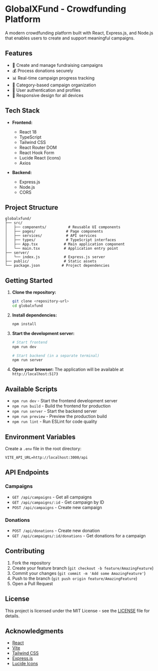 # GlobalXFund - Crowdfunding Platform

A modern crowdfunding platform built with React, Express.js, and Node.js that enables users to create and support meaningful campaigns.

## Features

- 🚀 Create and manage fundraising campaigns
- 💰 Process donations securely
- 📊 Real-time campaign progress tracking
- 🎯 Category-based campaign organization
- 👥 User authentication and profiles
- 📱 Responsive design for all devices

## Tech Stack

- **Frontend:**
  - React 18
  - TypeScript
  - Tailwind CSS
  - React Router DOM
  - React Hook Form
  - Lucide React (icons)
  - Axios

- **Backend:**
  - Express.js
  - Node.js
  - CORS

## Project Structure

```
globalxfund/
├── src/
│   ├── components/          # Reusable UI components
│   ├── pages/              # Page components
│   ├── services/           # API services
│   ├── types/              # TypeScript interfaces
│   ├── App.tsx            # Main application component
│   └── main.tsx           # Application entry point
├── server/
│   └── index.js           # Express.js server
├── public/                # Static assets
└── package.json          # Project dependencies
```

## Getting Started

1. **Clone the repository:**
   ```bash
   git clone <repository-url>
   cd globalxfund
   ```

2. **Install dependencies:**
   ```bash
   npm install
   ```

3. **Start the development server:**
   ```bash
   # Start frontend
   npm run dev

   # Start backend (in a separate terminal)
   npm run server
   ```

4. **Open your browser:**
   The application will be available at `http://localhost:5173`

## Available Scripts

- `npm run dev` - Start the frontend development server
- `npm run build` - Build the frontend for production
- `npm run server` - Start the backend server
- `npm run preview` - Preview the production build
- `npm run lint` - Run ESLint for code quality

## Environment Variables

Create a `.env` file in the root directory:

```env
VITE_API_URL=http://localhost:3000/api
```

## API Endpoints

### Campaigns
- `GET /api/campaigns` - Get all campaigns
- `GET /api/campaigns/:id` - Get campaign by ID
- `POST /api/campaigns` - Create new campaign

### Donations
- `POST /api/donations` - Create new donation
- `GET /api/campaigns/:id/donations` - Get donations for a campaign

## Contributing

1. Fork the repository
2. Create your feature branch (`git checkout -b feature/AmazingFeature`)
3. Commit your changes (`git commit -m 'Add some AmazingFeature'`)
4. Push to the branch (`git push origin feature/AmazingFeature`)
5. Open a Pull Request

## License

This project is licensed under the MIT License - see the [LICENSE](LICENSE) file for details.

## Acknowledgments

- [React](https://reactjs.org/)
- [Vite](https://vitejs.dev/)
- [Tailwind CSS](https://tailwindcss.com/)
- [Express.js](https://expressjs.com/)
- [Lucide Icons](https://lucide.dev/)
